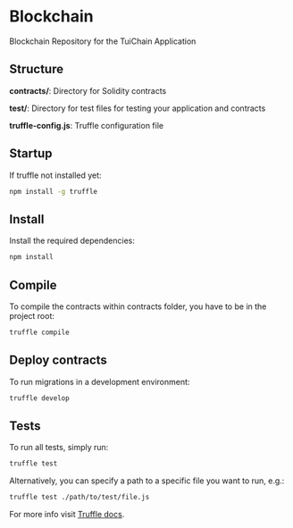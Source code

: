 # Blockchain
Blockchain Repository for the TuiChain Application

## Structure

**contracts/**: Directory for Solidity contracts

**test/**: Directory for test files for testing your application and contracts

**truffle-config.js**: Truffle configuration file

## Startup

If truffle not installed yet:
```bash
npm install -g truffle
```

## Install

Install the required dependencies:
```bash
npm install
```

## Compile

To compile the contracts within contracts folder, you have to be in the project root:
```bash
truffle compile
```

## Deploy contracts
To run migrations in a development environment:
```bash
truffle develop
```

## Tests

To run all tests, simply run:
```bash
truffle test
```

Alternatively, you can specify a path to a specific file you want to run, e.g.:
```bash
truffle test ./path/to/test/file.js
```


For more info visit [Truffle docs](https://www.trufflesuite.com/docs/truffle/overview).

